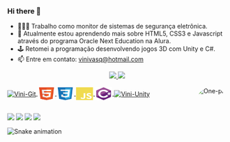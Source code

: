### Hi there 👋

- 👨🏻‍💻 Trabalho como monitor de sistemas de segurança eletrônica.
- 🌱 Atualmente estou aprendendo mais sobre HTML5, CSS3 e Javascript através do programa Oracle Next Education na Alura.
- 🕹️ Retomei a programação desenvolvendo jogos 3D com Unity e C#.
- 📫 Entre em contato: vinivasq@hotmail.com

<div align="center">
  <a href="https://www.linkedin.com/in/vinivasq/">
  <img height="180em" src="https://github-readme-stats.vercel.app/api?username=vinivasq&show_icons=true&theme=dark&include_all_commits=false&count_private=true"/>
  <img height="180em" src="https://github-readme-stats.vercel.app/api/top-langs/?username=vinivasq&layout=compact&langs_count=7&theme=dark"/>
</div>

<div style="display: inline_block"><br>
  <img align="center" alt="Vini-Git" height="30" width="40" src="https://cdn.jsdelivr.net/gh/devicons/devicon/icons/git/git-original.svg">
  <img align="center" alt="Vini-HTML" height="30" width="40" src="https://raw.githubusercontent.com/devicons/devicon/master/icons/html5/html5-original.svg">
  <img align="center" alt="Vini-CSS" height="30" width="40" src="https://raw.githubusercontent.com/devicons/devicon/master/icons/css3/css3-original.svg">
  <img align="center" alt="Vini-Js" height="30" width="40" src="https://raw.githubusercontent.com/devicons/devicon/master/icons/javascript/javascript-plain.svg">
  <img align="center" alt="Vini-Csharp" height="30" width="40" src="https://raw.githubusercontent.com/devicons/devicon/master/icons/csharp/csharp-original.svg">
 <img align="center" alt="Vini-Unity" height="30" width="40" src="https://cdn.jsdelivr.net/gh/devicons/devicon/icons/unity/unity-original.svg">
  <img align="right" alt="One-pic" height="150" style="border-radius:50px;" src="https://caelum-online-public.s3.amazonaws.com/oracle-one-fase2/one-br-kit-boas-vindas/ONE+desktop+3.png">
</div>
  
  ##
  
  <div>
    <a href="https://www.linkedin.com/in/vinivasq" target="_blank"><img src="https://img.shields.io/badge/-LinkedIn-%230077B5?style=for-the-badge&logo=linkedin&logoColor=white" target="_blank"></a> 
    <a href = "mailto:vinivasq@hotmail.com"><img src="https://img.shields.io/badge/-Gmail-%23333?style=for-the-badge&logo=gmail&logoColor=white" target="_blank"></a>
    <a href="https://twitter.com/vinivasq" target="_blank"><img src="https://img.shields.io/badge/Twitter-1DA1F2?style=for-the-badge&logo=twitter&logoColor=white"></a>
    <a href="https://instagram.com/vinivasq" target="_blank"><img src="https://img.shields.io/badge/-Instagram-%23E4405F?style=for-the-badge&logo=instagram&logoColor=white" target="_blank"></a>
  </div>
  
  ![Snake animation](https://github.com/vinivasq/vinivasq/blob/output/github-contribution-grid-snake.svg)

